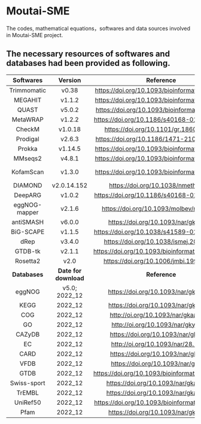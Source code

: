 # Moutai-SME
The codes, mathematical equations，softwares and data sources involved in Moutai-SME project.

## The necessary resources of softwares and databases had been provided as following.
|   **Softwares**  |      **Version**      |                   **Reference**                   |                   **Identifier**                  |
|:---------------------------:|:---------------------:|:----------------------------------------------:|:-------------------------------------------------:|
|         Trimmomatic         |         v0.38         |  https://doi.org/10.1093/bioinformatics/btu170 |      https://github.com/usadellab/Trimmomatic     |
|           MEGAHIT           |         v1.1.2        |  https://doi.org/10.1093/bioinformatics/btv033 |         https://github.com/voutcn/megahit         |
|            QUAST            |         v5.0.2        |  https://doi.org/10.1093/bioinformatics/btt086 |           https://github.com/ablab/quast          |
|           MetaWRAP          |         v1.2.2        |    https://doi.org/10.1186/s40168-018-0541-1   |         https://github.com/bxlab/metaWRAP         |
|           CheckM            |        v1.0.18        |      https://doi.org/10.1101/gr.186072.114     |         https://github.com/tribe29/checkmk        |
|          Prodigal           |         v2.6.3        |    https://doi.org/10.1186/1471-2105-11-119    |        https://github.com/hyattpd/Prodigal        |
|            Prokka           |        v1.14.5        |  https://doi.org/10.1093/bioinformatics/btu153 |         https://github.com/tseemann/prokka        |
|           MMseqs2           |         v4.8.1        |  https://doi.org/10.1093/bioinformatics/btq003 |       https://github.com/soedinglab/MMseqs2       |
|          KofamScan          |         v1.3.0        |  https://doi.org/10.1093/bioinformatics/btz859 | https://github.com/rotheconrad/KEGGDecoder-binder |
|           DIAMOND           |      v2.0.14.152      |       https://doi.org/10.1038/nmeth.3176       |     https://github.com/python-diamond/Diamond     |
|           DeepARG           |         v1.0.2        |    https://doi.org/10.1186/s40168-018-0401-z   |         https://github.com/Deeparg/Deeparg        |
|        eggNOG-mapper        |         v2.1.6        |     https://doi.org/10.1093/molbev/msab293     |     https://github.com/eggnogdb/eggnog-mapper     |
|          antiSMASH          |         v6.0.0        |       https://doi.org/10.1093/nar/gkab335      |       https://github.com/antismash/antismash      |
|          BiG-SCAPE          |         v1.1.5        |    https://doi.org/10.1038/s41589-019-0400-9   |     https://github.com/medema-group/BiG-SCAPE     |
|             dRep            |         v3.4.0        |     https://doi.org/10.1038/ismej.2017.126     |           https://github.com/MrOlm/drep           |
|           GTDB-tk           |         v2.1.1        | https://doi.org/10.1093/bioinformatics/btac672 |       https://gtdb.ecogenomic.org/downloads       |
|          Rosetta2           |          v2.0         |     https://doi.org/10.1006/jmbi.1997.0959     |      https://github.com/h33p/docker-rosetta2      |
|        **Databases**        | **Date for download** |                   **Reference**                   |                   **Identifier**                  |
|            eggNOG           |     v5.0; 2022_12     |       https://doi.org/10.1093/nar/gky1085      |       http://eggnog5.embl.de/#/app/downloads      |
|             KEGG            |        2022_12        |       https://doi.org/10.1093/nar/gkaa970      |    http://kobas.cbi.pku.edu.cn/kobas3/download/   |
|             COG             |        2022_12        |       http://oi.org/10.1093/nar/gkaa1018       |          http://www.ncbi.nlm.nih.gov/COG/         |
|              GO             |        2022_12        |        http://oi.org/10.1093/nar/gky1055       |              http://geneontology.org/             |
|            CAZyDB           |        2022_12        |       https://doi.org/10.1093/nar/gkn663       |                http://www.cazy.org/               |
|              EC             |        2022_12        |       http://oi.org/10.1093/nar/28.1.304       |        https://enzyme.expasy.org/index.html       |
|             CARD            |        2022_12        |       https://doi.org/10.1093/nar/gkz935       |         https://card.mcmaster.ca/download         |
|             VFDB            |        2022_12        |       https://doi.org/10.1093/nar/gki008       |       http://www.mgc.ac.cn/VFs/download.htm       |
|             GTDB            |        2022_12        | https://doi.org/10.1093/bioinformatics/btac672 |       https://gtdb.ecogenomic.org/downloads       |
|         Swiss-sport         |        2022_12        |      https://doi.org/10.1093/nar/gkac1052      |              https://www.uniprot.org/             |
|            TrEMBL           |        2022_12        |      https://doi.org/10.1093/nar/gkac1052      |              https://www.uniprot.org/             |
|           UniRef50          |        2022_12        |  https://doi.org/10.1093/bioinformatics/btm098 |              https://www.uniprot.org/             |
|             Pfam            |        2022_12        |               https://doi.org/10.1093/nar/gkaa913              |            http://pfam-legacy.xfam.org/           |
